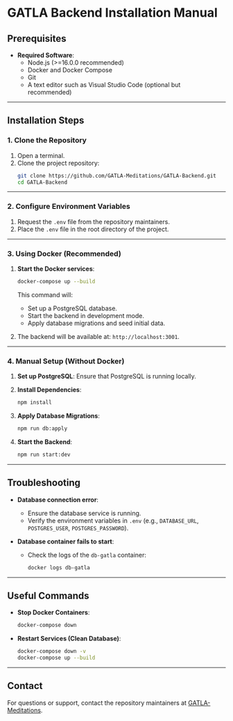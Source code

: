 # GATLA Backend Installation Manual

## Prerequisites

- **Required Software**:
  - Node.js (>=16.0.0 recommended)
  - Docker and Docker Compose
  - Git
  - A text editor such as Visual Studio Code (optional but recommended)

---

## Installation Steps

### 1. Clone the Repository

1. Open a terminal.
2. Clone the project repository:
   ```bash
   git clone https://github.com/GATLA-Meditations/GATLA-Backend.git
   cd GATLA-Backend

---

### 2. Configure Environment Variables

1. Request the `.env` file from the repository maintainers.
2. Place the `.env` file in the root directory of the project.

---

### 3. Using Docker (Recommended)

1. **Start the Docker services**:
   ```bash
   docker-compose up --build
   ```
   This command will:
   - Set up a PostgreSQL database.
   - Start the backend in development mode.
   - Apply database migrations and seed initial data.

2. The backend will be available at: `http://localhost:3001`.

---

### 4. Manual Setup (Without Docker)

1. **Set up PostgreSQL**:
   Ensure that PostgreSQL is running locally.

2. **Install Dependencies**:
   ```bash
   npm install
   ```

3. **Apply Database Migrations**:
   ```bash
   npm run db:apply
   ```

4. **Start the Backend**:
   ```bash
   npm run start:dev
   ```

---

## Troubleshooting

- **Database connection error**:
  - Ensure the database service is running.
  - Verify the environment variables in `.env` (e.g., `DATABASE_URL`, `POSTGRES_USER`, `POSTGRES_PASSWORD`).

- **Database container fails to start**:
  - Check the logs of the `db-gatla` container:
    ```bash
    docker logs db-gatla
    ```

---

## Useful Commands

- **Stop Docker Containers**:
  ```bash
  docker-compose down
  ```

- **Restart Services (Clean Database)**:
  ```bash
  docker-compose down -v
  docker-compose up --build
  ```

---

## Contact

For questions or support, contact the repository maintainers at [GATLA-Meditations](https://github.com/GATLA-Meditations/GATLA-Backend).
```
